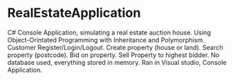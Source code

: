 # RealEstateApplication
C# Console Application, simulating a real estate auction house.
Using Object-Orintated Programming with Inheritance and Polymorphism.
Customer Register/Login/Logout.
Create property (house or land).
Search property (postcode).
Bid on property.
Sell Property to highest bidder.
No database used, everything stored in memory.
Ran in Visual studio, Console Application.
